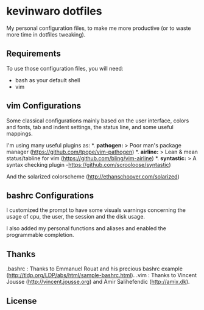 kevinwaro  dotfiles
===================

My personal configuration files, to make me more productive
(or to waste more time in dotfiles tweaking).


Requirements
------------

To use those configuration files, you will need:

* bash as your default shell
* vim 

vim Configurations
------------------

Some classical configurations mainly based on the user interface, 
colors and fonts, tab and indent settings, the status line, and
some useful mappings.

I'm using many useful plugins as: 
*. **pathogen:** > Poor man's package manager (https://github.com/tpope/vim-pathogen)
*. **airline:** > Lean & mean status/tabline for vim (https://github.com/bling/vim-airline)
*. **syntastic:** > A syntax checking plugin -https://github.com/scrooloose/syntastic)

And the solarized colorscheme (http://ethanschoover.com/solarized)

bashrc Configurations
---------------------

I customized the prompt to have some visuals warnings concerning the 
usage of cpu, the user, the session and the disk usage. 

I also added my personal functions and aliases and enabled the programmable 
completion. 

Thanks
------

.bashrc : Thanks to Emmanuel Rouat and his precious bashrc example (http://tldp.org/LDP/abs/html/sample-bashrc.html).
.vim : Thanks to Vincent Jousse (http://vincent.jousse.org) and Amir Salihefendic (http://amix.dk).


License
-------




